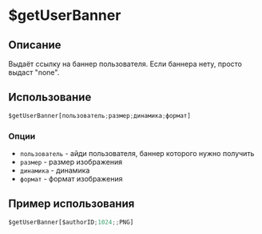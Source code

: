 # $getUserBanner

## Описание
Выдаёт ссылку на баннер пользователя. Если баннера нету, просто выдаст "none".
## Использование
```js
$getUserBanner[пользователь;размер;динамика;формат]
```

### Опции
- `пользователь` - айди пользователя, баннер которого нужно получить
- `размер` - размер изображения
- `динамика` - динамика 
- `формат` - формат изображения

## Пример использования
```javascript
$getUserBanner[$authorID;1024;;PNG]
```
